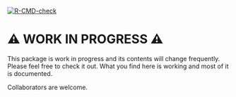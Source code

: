 <!-- badges: start -->
[![R-CMD-check](https://github.com/RuedigerForster/appac/actions/workflows/R-CMD-check.yaml/badge.svg)](https://github.com/RuedigerForster/appac/actions/workflows/R-CMD-check.yaml)
<!-- badges: end -->

# :warning: WORK IN PROGRESS :warning:

This package is work in progress and its contents will change frequently. Please 
feel free to check it out. What you find here is working and most of it is documented.

Collaborators are welcome.